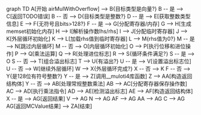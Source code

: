 graph TD
    A[开始 airMulWithOverflow] --> B{目标类型是向量?}
    B -- 是 --> C[返回TODO错误]
    B -- 否 --> D{目标类型是整数?}
    D -- 是 --> E[获取整数类型信息]
    E --> F{无符号且bits>128?}
    F -- 是 --> G[分配寄存器/内存]
    G --> H[生成memset初始化内存]
    H --> I[解析操作数lhs/rhs]
    I --> J[分配临时寄存器]
    J --> K[外层循环初始化]
    K --> L[加载rhs值到临时寄存器]
    L --> M{rhs值为0?}
    M -- 是 --> N[跳过内层循环]
    M -- 否 --> O[内层循环初始化]
    O --> P[执行位移和进位操作]
    P --> Q[乘法运算]
    Q --> R[处理进位标志]
    R --> S{循环条件满足?}
    S -- 是 --> O
    S -- 否 --> T[组合溢出标志]
    T --> U{有溢出?}
    U -- 是 --> V[设置溢出标志位]
    U -- 否 --> W[继续外层循环]
    W --> X{外层循环完成?}
    X -- 否 --> K
    F -- 否 --> Y{是128位有符号整数?}
    Y -- 是 --> Z[调用__muloti4库函数]
    Z --> AA[构造返回结构体]
    Y -- 否 --> AB[处理常规整数乘法]
    AB --> AC[分配寄存器保存操作数]
    AC --> AD[执行乘法指令]
    AD --> AE[检测溢出标志]
    AE --> AF[构造返回结构体]
    X -- 是 --> AG[返回结果]
    V --> AG
    N --> AG
    AF --> AG
    AA --> AG
    C --> AG
    AG[返回MCValue结果] --> ZA[结束]
